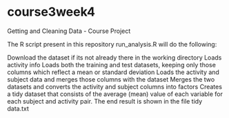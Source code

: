 # course3week4
Getting and Cleaning Data - Course Project

The R script present in this repository run_analysis.R will do the following:

Download the dataset if its not already there in the working directory
Loads activity info
Loads both the training and test datasets, keeping only those columns which reflect a mean or standard deviation
Loads the activity and subject data and merges those columns with the dataset
Merges the two datasets and converts the activity and subject columns into factors
Creates a tidy dataset that consists of the average (mean) value of each variable for each subject and activity pair.
The end result is shown in the file tidy data.txt
